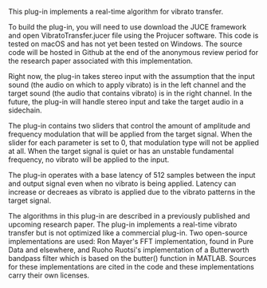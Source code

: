 This plug-in implements a real-time algorithm for vibrato transfer.

To build the plug-in, you will need to use download the JUCE framework and open VibratoTransfer.jucer file using the Projucer software.
This code is tested on macOS and has not yet been tested on Windows.
The source code will be hosted in Github at the end of the anonymous review period for the  research paper associated with this implementation.

Right now, the plug-in takes stereo input with the assumption that the input sound (the audio on which to
apply vibrato) is in the left channel and the target sound (the audio that contains vibrato) is in the right
channel. In the future, the plug-in will handle stereo input and take the target audio in a sidechain.

The plug-in contains two sliders that control the amount of amplitude and frequency modulation that will be
applied from the target signal. When the slider for each parameter is set to 0, that modulation type will not
be applied at all. When the target signal is quiet or has an unstable fundamental frequency, no vibrato will
be applied to the input. 

The plug-in operates with a base latency of 512 samples between the input and output
signal even when no vibrato is being applied. Latency can increase or decreaes as vibrato is applied due to
the vibrato patterns in the target signal.

The algorithms in this plug-in are described in a previously published and upcoming research paper. The plug-in
implements a real-time vibrato transfer but is not optimized like a commercial plug-in. 
Two open-source implementations are used: Ron Mayer's FFT implementation, found in Pure Data and elsewhere, and
Ruoho Ruotsi's implementation of a Butterworth bandpass filter which is based on the butter() function in MATLAB.
Sources for these implementations are cited in the code and these implementations carry their own licenses.
